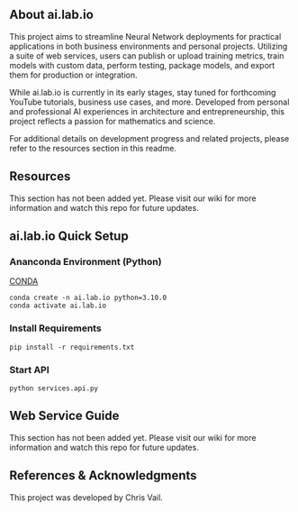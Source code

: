 ## About ai.lab.io
This project aims to streamline Neural Network deployments for practical applications in both business environments and personal projects. Utilizing a suite of web services, users can publish or upload training metrics, train models with custom data, perform testing, package models, and export them for production or integration.

While ai.lab.io is currently in its early stages, stay tuned for forthcoming YouTube tutorials, business use cases, and more. Developed from personal and professional AI experiences in architecture and entrepreneurship, this project reflects a passion for mathematics and science.

For additional details on development progress and related projects, please refer to the resources section in this readme.

## Resources
This section has not been added yet. Please visit our wiki for more information and watch this repo for future updates.

## ai.lab.io Quick Setup

### Ananconda Environment (Python)
[CONDA](https://www.anaconda.com/download)
```
conda create -n ai.lab.io python=3.10.0
conda activate ai.lab.io
```
### Install Requirements
```
pip install -r requirements.txt
```
### Start API
```
python services.api.py
```

## Web Service Guide
This section has not been added yet. Please visit our wiki for more information and watch this repo for future updates.


## References & Acknowledgments

This project was developed by Chris Vail. 